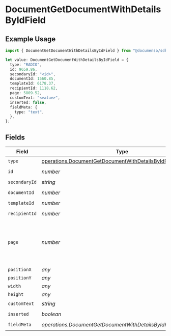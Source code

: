 # DocumentGetDocumentWithDetailsByIdField

## Example Usage

```typescript
import { DocumentGetDocumentWithDetailsByIdField } from "@documenso/sdk-typescript/models/operations";

let value: DocumentGetDocumentWithDetailsByIdField = {
  type: "RADIO",
  id: 9659.86,
  secondaryId: "<id>",
  documentId: 1560.85,
  templateId: 6178.37,
  recipientId: 1118.62,
  page: 5809.52,
  customText: "<value>",
  inserted: false,
  fieldMeta: {
    type: "text",
  },
};
```

## Fields

| Field                                                                                                                            | Type                                                                                                                             | Required                                                                                                                         | Description                                                                                                                      |
| -------------------------------------------------------------------------------------------------------------------------------- | -------------------------------------------------------------------------------------------------------------------------------- | -------------------------------------------------------------------------------------------------------------------------------- | -------------------------------------------------------------------------------------------------------------------------------- |
| `type`                                                                                                                           | [operations.DocumentGetDocumentWithDetailsByIdFieldType](../../models/operations/documentgetdocumentwithdetailsbyidfieldtype.md) | :heavy_check_mark:                                                                                                               | N/A                                                                                                                              |
| `id`                                                                                                                             | *number*                                                                                                                         | :heavy_check_mark:                                                                                                               | N/A                                                                                                                              |
| `secondaryId`                                                                                                                    | *string*                                                                                                                         | :heavy_check_mark:                                                                                                               | N/A                                                                                                                              |
| `documentId`                                                                                                                     | *number*                                                                                                                         | :heavy_check_mark:                                                                                                               | N/A                                                                                                                              |
| `templateId`                                                                                                                     | *number*                                                                                                                         | :heavy_check_mark:                                                                                                               | N/A                                                                                                                              |
| `recipientId`                                                                                                                    | *number*                                                                                                                         | :heavy_check_mark:                                                                                                               | N/A                                                                                                                              |
| `page`                                                                                                                           | *number*                                                                                                                         | :heavy_check_mark:                                                                                                               | The page number of the field on the document. Starts from 1.                                                                     |
| `positionX`                                                                                                                      | *any*                                                                                                                            | :heavy_minus_sign:                                                                                                               | N/A                                                                                                                              |
| `positionY`                                                                                                                      | *any*                                                                                                                            | :heavy_minus_sign:                                                                                                               | N/A                                                                                                                              |
| `width`                                                                                                                          | *any*                                                                                                                            | :heavy_minus_sign:                                                                                                               | N/A                                                                                                                              |
| `height`                                                                                                                         | *any*                                                                                                                            | :heavy_minus_sign:                                                                                                               | N/A                                                                                                                              |
| `customText`                                                                                                                     | *string*                                                                                                                         | :heavy_check_mark:                                                                                                               | N/A                                                                                                                              |
| `inserted`                                                                                                                       | *boolean*                                                                                                                        | :heavy_check_mark:                                                                                                               | N/A                                                                                                                              |
| `fieldMeta`                                                                                                                      | *operations.DocumentGetDocumentWithDetailsByIdFieldMetaUnion*                                                                    | :heavy_check_mark:                                                                                                               | N/A                                                                                                                              |